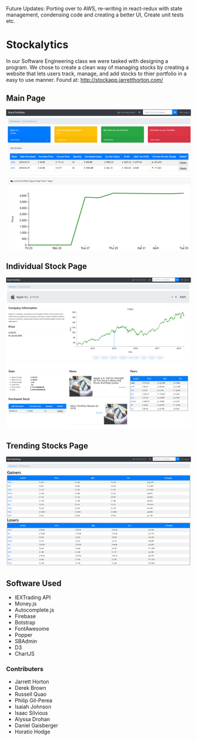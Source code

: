Future Updates: Porting over to AWS, re-writing in react-redux with state management, condensing code and creating a better UI, Create unit tests etc.

# Stockalytics


In our Software Engineering class we were tasked with designing a program. We chose to create a clean way of managing stocks by creating a website that lets users track, manage, and add stocks to thier portfolio in a easy to use manner. Found at: http://stockapp.jarretthorton.com/

## Main Page
![alt text](https://github.com/StockAppSoftwareEng450/Stock-App/blob/master/images/index1.PNG)

## Individual Stock Page
![alt text](https://github.com/StockAppSoftwareEng450/Stock-App/blob/master/images/individualStockPage1.PNG)

## Trending Stocks Page
![alt text](https://github.com/StockAppSoftwareEng450/Stock-App/blob/master/images/TrendingStocks1.PNG)

## Software Used
- IEXTrading API
- Money.js 
- Autocomplete.js
- Firebase
- Botstrap
- FontAwesome
- Popper
- SBAdmin
- D3
- ChartJS

### Contributers
- Jarrett Horton
- Derek Brown
- Russell Quao
- Philip Gil-Perea
- Isaiah Johnson
- Isaac Silvious
- Alyssa Drohan
- Daniel Gaisberger 
- Horatio Hodge


